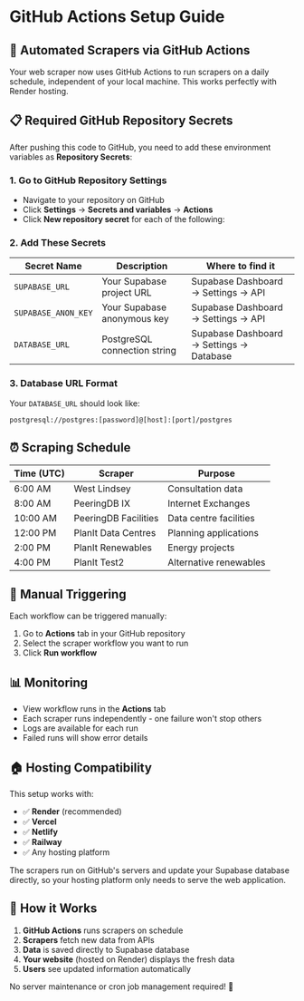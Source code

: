 # GitHub Actions Setup Guide

## 🚀 Automated Scrapers via GitHub Actions

Your web scraper now uses GitHub Actions to run scrapers on a daily schedule, independent of your local machine. This works perfectly with Render hosting.

## 📋 Required GitHub Repository Secrets

After pushing this code to GitHub, you need to add these environment variables as **Repository Secrets**:

### 1. Go to GitHub Repository Settings
- Navigate to your repository on GitHub
- Click **Settings** → **Secrets and variables** → **Actions**
- Click **New repository secret** for each of the following:

### 2. Add These Secrets

| Secret Name | Description | Where to find it |
|-------------|-------------|------------------|
| `SUPABASE_URL` | Your Supabase project URL | Supabase Dashboard → Settings → API |
| `SUPABASE_ANON_KEY` | Your Supabase anonymous key | Supabase Dashboard → Settings → API |
| `DATABASE_URL` | PostgreSQL connection string | Supabase Dashboard → Settings → Database |

### 3. Database URL Format
Your `DATABASE_URL` should look like:
```
postgresql://postgres:[password]@[host]:[port]/postgres
```

## ⏰ Scraping Schedule

| Time (UTC) | Scraper | Purpose |
|------------|---------|---------|
| 6:00 AM | West Lindsey | Consultation data |
| 8:00 AM | PeeringDB IX | Internet Exchanges |
| 10:00 AM | PeeringDB Facilities | Data centre facilities |
| 12:00 PM | PlanIt Data Centres | Planning applications |
| 2:00 PM | PlanIt Renewables | Energy projects |
| 4:00 PM | PlanIt Test2 | Alternative renewables |

## 🔧 Manual Triggering

Each workflow can be triggered manually:
1. Go to **Actions** tab in your GitHub repository
2. Select the scraper workflow you want to run
3. Click **Run workflow**

## 📊 Monitoring

- View workflow runs in the **Actions** tab
- Each scraper runs independently - one failure won't stop others
- Logs are available for each run
- Failed runs will show error details

## 🏠 Hosting Compatibility

This setup works with:
- ✅ **Render** (recommended)
- ✅ **Vercel**
- ✅ **Netlify**
- ✅ **Railway**
- ✅ Any hosting platform

The scrapers run on GitHub's servers and update your Supabase database directly, so your hosting platform only needs to serve the web application.

## 🔄 How it Works

1. **GitHub Actions** runs scrapers on schedule
2. **Scrapers** fetch new data from APIs
3. **Data** is saved directly to Supabase database
4. **Your website** (hosted on Render) displays the fresh data
5. **Users** see updated information automatically

No server maintenance or cron job management required! 🎉